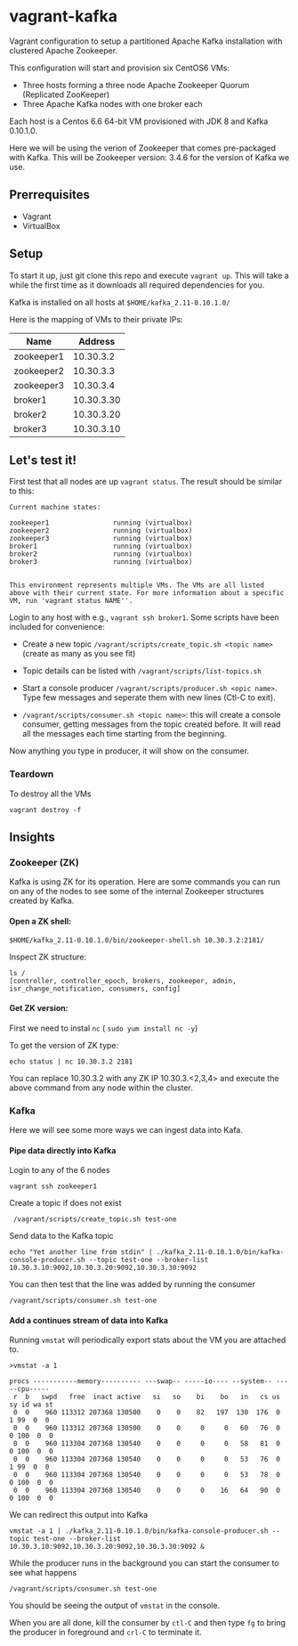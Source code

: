 vagrant-kafka
=============

Vagrant configuration to setup a partitioned Apache Kafka installation with clustered Apache Zookeeper.

This configuration will start and provision six CentOS6 VMs:

* Three hosts forming a three node Apache Zookeeper Quorum (Replicated ZooKeeper)
* Three Apache Kafka nodes with one broker each

Each host is a Centos 6.6 64-bit VM provisioned with JDK 8 and Kafka 0.10.1.0. 


Here we will be using the verion of Zookeeper that comes pre-packaged with Kafka. This will be Zookeeper version: 3.4.6 for the version of Kafka we use. 

Prerrequisites
-------------------------
* Vagrant
* VirtualBox

Setup
-------------------------

To start it up, just git clone this repo and execute ```vagrant up```. This will take a while the first time as it downloads all required dependencies for you.

Kafka is installed on all hosts at ```$HOME/kafka_2.11-0.10.1.0/```

Here is the mapping of VMs to their private IPs:

| Name        | Address    |
|-------------|------------|
|zookeeper1   | 10.30.3.2  |
|zookeeper2   | 10.30.3.3  |
|zookeeper3   | 10.30.3.4  |
|broker1      | 10.30.3.30 |
|broker2      | 10.30.3.20 |
|broker3      | 10.30.3.10 |


Let's test it!
-------------------------

First test that all nodes are up ```vagrant status```. The result should be similar to this:

```
Current machine states:

zookeeper1                running (virtualbox)
zookeeper2                running (virtualbox)
zookeeper3                running (virtualbox)
broker1                   running (virtualbox)
broker2                   running (virtualbox)
broker3                   running (virtualbox)


This environment represents multiple VMs. The VMs are all listed
above with their current state. For more information about a specific
VM, run 'vagrant status NAME''.
```

Login to any host with e.g., ```vagrant ssh broker1```. Some scripts have been included for convenience:

* Create a new topic ```/vagrant/scripts/create_topic.sh <topic name>``` (create as many as you see fit)

* Topic details can be listed with ```/vagrant/scripts/list-topics.sh```

* Start a console producer ```/vagrant/scripts/producer.sh <opic name>```. Type few messages and seperate them with new lines (Ctl-C to exit). 

* ```/vagrant/scripts/consumer.sh <topic name>```: this will create a console consumer, getting messages from the topic created before. It will read all the messages each time starting from the beginning.

Now anything you type in producer, it will show on the consumer. 


### Teardown


To destroy all the VMs

```vagrant destroy -f```


Insights
-------------

### Zookeeper (ZK)

Kafka is using ZK for its operation. Here are some commands you can run on any of the nodes to see some of the internal Zookeeper structures created by Kafka. 

#### Open a ZK shell:

```$HOME/kafka_2.11-0.10.1.0/bin/zookeeper-shell.sh 10.30.3.2:2181/```


Inspect ZK structure: 

```
ls /
[controller, controller_epoch, brokers, zookeeper, admin, isr_change_notification, consumers, config]
```

#### Get ZK version:

First we need to instal `nc` ( `sudo yum install nc -y`)

To get the version of ZK type:

```
echo status | nc 10.30.3.2 2181
```

You can replace 10.30.3.2 with any ZK IP 10.30.3.<2,3,4> and execute the above command from any node within the cluster. 


### Kafka

Here we will see some more ways we can ingest data into Kafa. 

#### Pipe data directly into Kafka

Login to any of the 6 nodes

```
vagrant ssh zookeeper1
```

Create a topic if does not exist

```
 /vagrant/scripts/create_topic.sh test-one
```

Send data to the Kafka topic

```
echo "Yet another line from stdin" | ./kafka_2.11-0.10.1.0/bin/kafka-console-producer.sh --topic test-one --broker-list 10.30.3.10:9092,10.30.3.20:9092,10.30.3.30:9092
```

You can then test that the line was added by running the consumer

```
/vagrant/scripts/consumer.sh test-one
```

#### Add a continues stream of data into Kafka

Running `vmstat` will periodically export stats about the VM you are attached to. 

```
>vmstat -a 1

procs -----------memory---------- ---swap-- -----io---- --system-- -----cpu-----
 r  b   swpd   free  inact active   si   so    bi    bo   in   cs us sy id wa st
 0  0    960 113312 207368 130500    0    0    82   197  130  176  0  1 99  0  0
 0  0    960 113312 207368 130500    0    0     0     0   60   76  0  0 100  0  0
 0  0    960 113304 207368 130540    0    0     0     0   58   81  0  0 100  0  0
 0  0    960 113304 207368 130540    0    0     0     0   53   76  0  1 99  0  0
 0  0    960 113304 207368 130540    0    0     0     0   53   78  0  0 100  0  0
 0  0    960 113304 207368 130540    0    0     0    16   64   90  0  0 100  0  0
```

We can redirect this output into Kafka

```
vmstat -a 1 | ./kafka_2.11-0.10.1.0/bin/kafka-console-producer.sh --topic test-one --broker-list 10.30.3.10:9092,10.30.3.20:9092,10.30.3.30:9092 &
```

While the producer runs in the background you can start the consumer to see what happens

```
/vagrant/scripts/consumer.sh test-one
```

You should be seeing the output of `vmstat` in the console. 


When you are all done, kill the consumer by `ctl-C` and then type `fg` to bring the producer in foreground and `crl-C` to terminate it. 
